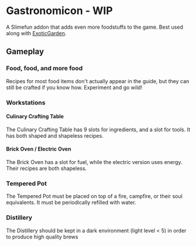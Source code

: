 # Gastronomicon - WIP

A Slimefun addon that adds even more foodstuffs to the game. Best used along with [ExoticGarden](https://github.com/TheBusyBiscuit/ExoticGarden).

## Gameplay

### Food, food, and more food

Recipes for most food items don't actually appear in the guide, but they can still be crafted if you know how. Experiment and go wild!

### Workstations

#### Culinary Crafting Table

The Culinary Crafting Table has 9 slots for ingredients, and a slot for tools. It has both shaped and shapeless recipes.

#### Brick Oven / Electric Oven

The Brick Oven has a slot for fuel, while the electric version uses energy. Their recipes are both shapeless.

### Tempered Pot

The Tempered Pot must be placed on top of a fire, campfire, or their soul equivalents. It must be periodically refilled with water.

### Distillery

The Distillery should be kept in a dark environment (light level < 5) in order to produce high quality brews
